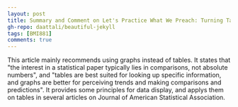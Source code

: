 ```yaml
---
layout: post
title: Summary and Comment on Let's Practice What We Preach: Turning Tables into Graphs
gh-repo: daattali/beautiful-jekyll
tags: [BMI881]
comments: true
---
```


This article mainly recommends using graphs instead of tables. It states that "the interest in a statistical paper typically lies in comparisons, not absolute numbers", and "tables are best suited for looking up specific information, and graphs are better for perceiving trends and making comparisons and predictions".
It provides some principles for data display, and applys them on tables in several articles on Journal of American Statistical Association.
